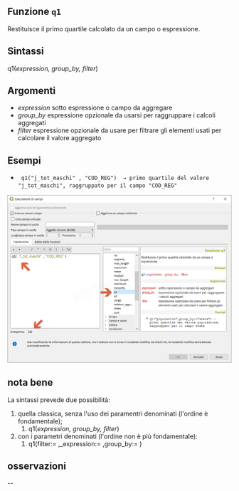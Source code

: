 ## Funzione `q1`

Restituisce il primo quartile calcolato da un campo o espressione.

## Sintassi

q1(_expression, group_by, filter_)

## Argomenti

* _expression_ sotto espressione o campo da aggregare
* _group_by_ espressione opzionale da usarsi per raggruppare i calcoli aggregati
* _filter_ espressione opzionale da usare per filtrare gli elementi usati per calcolare il valore aggregato

## Esempi

* ` q1("j_tot_maschi" , "COD_REG")  → primo quartile del valore "j_tot_maschi", raggruppato per il campo "COD_REG"`

![](/img/aggregates/q1/q11.png)

## nota bene

La sintassi prevede due possibilità:
1. quella classica, senza l'uso dei paramentri denominati (l'ordine è fondamentale);
    1. q1(_expression, group_by, filter_)
2. con i parametri denominati (l'ordine non è più fondamentale): 
    1. q1(filter:= ,_expression:= ,group_by:= )

## osservazioni

--